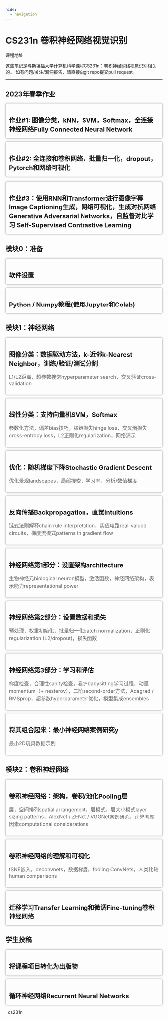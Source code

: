 ```yaml
---
hide:
  - navigation
---
```

# CS231n 卷积神经网络视觉识别

[课程地址](http://cs231n.stanford.edu/)

这些笔记是与斯坦福大学计算机科学课程[CS231n：卷积神经网络视觉识别](http://cs231n.stanford.edu/)相关的。 如有问题/关注/漏洞报告，请直接向[git repo](https://github.com/cs231n/cs231n.github.io)提交pull request。

---

<style type="text/css">
      .card {
        cursor: pointer;
        border: 1px solid #ccc;
        border-radius: 5px;
        padding: 10px;
        margin-bottom: 10px;
        box-shadow: 0 0 5px rgba(0, 0, 0, 0.3);
        transition: box-shadow 0.3s ease-in-out;
      }
      .card:hover {
        box-shadow: 0 0 10px rgba(0, 0, 0, 0.5);
        color: green;
      }
      .card:active {
        box-shadow: inset 0 0 10px rgba(0, 0, 0, 0.5);
      }
      .card h2 {
        font-size: 20px;
        margin-bottom: 5px;
      }
      .card p {
        font-size: 16px;
        color: #666;
      }
      a {
        text-decoration: none;
      }
</style>

## 2023年春季作业

<a href="./assignments/2023/assignment1">

<div class="card">
  <h2>作业#1: 图像分类，kNN，SVM，Softmax，全连接神经网络Fully Connected Neural Network</h2>
</div>


</a>

<a href="./assignments/2023/assignment2">

<div class="card">
  <h2>作业#2: 全连接和卷积网络，批量归一化，dropout，Pytorch和网络可视化</h2>
</div>

</a><a href="https://www.example.com">

<div class="card">
  <h2>作业#3：使用RNN和Transformer进行图像字幕Image Captioning生成，网络可视化，生成对抗网络Generative Adversarial Networks，自监督对比学习 Self-Supervised Contrastive Learning</h2>
</div>


</a>

## 模块0：准备

<a href="./courses/preparation/setup">

<div class="card">
  <h2>软件设置</h2>
</div>


</a>

 <a href="./courses/preparation/python-numpy-tutorial">

<div class="card">
  <h2>Python / Numpy教程(使用Jupyter和Colab)</h2>
</div>


</a>

## 模块1：神经网络

<a href="./courses/neural_network/classification">

<div class="card">
  <h2>图像分类：数据驱动方法，k-近邻k-Nearest Neighbor，训练/验证/测试分割</h2>
  <p>
   L1/L2距离，超参数搜索hyperparameter search，交叉验证cross-validation
  </p>
</div>


</a>

<a href="./courses/neural_network/linear-classify">

<div class="card">
  <h2>线性分类：支持向量机SVM，Softmax</h2>
  <p>
参数化方法，偏差bias技巧，铰链损失hinge loss，交叉熵损失cross-entropy loss，L2正则化regularization，网络演示
  </p>
</div>


</a>

</a>

<a href="./courses/neural_network/optimization-1">

<div class="card">
  <h2>优化：随机梯度下降Stochastic Gradient Descent</h2>
  <p>
优化景观landscapes，局部搜索，学习率，分析/数值梯度
  </p>
</div>


</a>

<a href="./courses/neural_network/optimization-2">

<div class="card">
  <h2>反向传播Backpropagation，直觉Intuitions</h2>
  <p>
链式法则解释chain rule interpretation，实值电路real-valued circuits，梯度流模式patterns in gradient flow
  </p>
</div>


</a>

<a href="./courses/neural_network/neural-networks-1">

<div class="card">
  <h2>神经网络第1部分：设置架构architecture</h2>
  <p>
生物神经元biological neuron模型，激活函数，神经网络架构，表示能力representational power
  </p>
</div>


</a>

<a href="./courses/neural_network/neural-networks-2">

<div class="card">
  <h2>神经网络第2部分：设置数据和损失</h2>
  <p>
预处理，权重初始化，批量归一化batch normalization，正则化regularization (L2/dropout)，损失函数
  </p>
</div>


</a>

 <a href="./courses/neural_network/neural-networks-3">

<div class="card">
  <h2>神经网络第3部分：学习和评估</h2>
  <p>
梯度检查，合理性sanity检查，看护babysitting学习过程，动量momentum（+ nesterov），二阶second-order方法，Adagrad / RMSprop，超参数hyperparameter优化，模型集成ensembles
  </p>
</div>


</a>

<a href="./courses/neural_network/neural-networks-case-study">

<div class="card">
  <h2>将其组合起来：最小神经网络案例研究y</h2>
  <p>
最小2D玩具数据示例
  </p>
</div>


</a>

## 模块2：卷积神经网络

<a href="./courses/CNN/convolutional-networks">

<div class="card">
  <h2>卷积神经网络：架构，卷积/池化Pooling层</h2>
  <p>
层，空间排列spatial arrangement，层模式，层大小模式layer sizing patterns，AlexNet / ZFNet / VGGNet案例研究，计算考虑因素computational considerations
  </p>
</div>


</a>

<a href="./courses/CNN/understanding-cnn">

<div class="card">
  <h2>卷积神经网络的理解和可视化
</h2>
  <p>
tSNE嵌入，deconvnets，数据梯度，fooling ConvNets，人类比较human comparisons
  </p>
</div>


</a>

  <a href="./courses/CNN/transfer-learning">

<div class="card">
  <h2>迁移学习Transfer Learning和微调Fine-tuning卷积神经网络</h2>
</div>


</a>

## 学生投稿

  <a href="choose-project">

<div class="card">
  <h2>将课程项目转化为出版物</h2>
</div>


</a>

  <a href="rnn">

<div class="card">
  <h2>循环神经网络Recurrent Neural Networks</h2>
</div>

</a>

<html>
            <style>
            span:hover {
              transform: scale(1.5);
              color: lightblue;
            }
            }
          </style>

​              <link rel="stylesheet" href="https://cdnjs.cloudflare.com/ajax/libs/font-awesome/4.7.0/css/font-awesome.min.css">
​              <span class="badge badge--primary"><i class="fa fa-github" style="font-size: 150%;"></i> <a href="https://github.com/cs231n"> cs231n</span>
​            </html>
